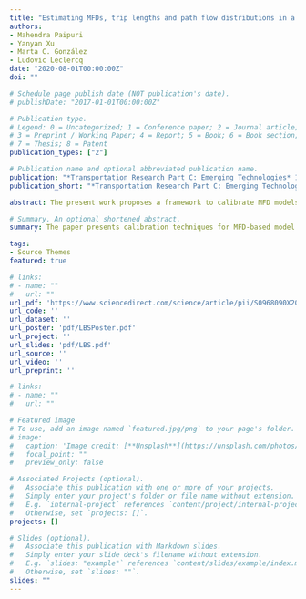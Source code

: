 ```yaml
---
title: "Estimating MFDs, trip lengths and path flow distributions in a multi-region setting using mobile phone data"
authors: 
- Mahendra Paipuri
- Yanyan Xu
- Marta C. González
- Ludovic Leclercq
date: "2020-08-01T00:00:00Z"
doi: ""

# Schedule page publish date (NOT publication's date).
# publishDate: "2017-01-01T00:00:00Z"

# Publication type.
# Legend: 0 = Uncategorized; 1 = Conference paper; 2 = Journal article;
# 3 = Preprint / Working Paper; 4 = Report; 5 = Book; 6 = Book section;
# 7 = Thesis; 8 = Patent
publication_types: ["2"]

# Publication name and optional abbreviated publication name.
publication: "*Transportation Research Part C: Emerging Technologies* 118, 102709, September 2020"
publication_short: "*Transportation Research Part C: Emerging Technologies*"

abstract: The present work proposes a framework to calibrate MFD models using mobile phone data. The three major components to calibrate in the present context include MFD shape, regional trip lengths and path flow distribution. A trip enrichment scheme based on the map matching process is proposed for the trips that have sparser records. Time dependent penetration rates are estimated by fusing the OD matrix and the Loop Detector Data (LDD). Two different types of penetration rates of vehicles are proposed based on the OD flow and the trips starting within an origin, respectively. The estimated MFDs based on two types of penetration rates are stable with very low scatter. In the following step, macro-paths and their corresponding trip lengths are estimated. Dynamic evolution of trip lengths is demonstrated using the present data, which is otherwise very difficult to capture with other types of data sources. Another important component calibrated is the time dependent path flow distribution between the different macro-paths for a given OD pair. The manuscript is concluded by presenting the time evolution of the User Equilibrium (UE) gap for different macroscopic OD pairs.

# Summary. An optional shortened abstract.
summary: The paper presents calibration techniques for MFD-based model using massive Location Based Service (LBS) mobile data.

tags:
- Source Themes
featured: true

# links:
# - name: ""
#   url: ""
url_pdf: 'https://www.sciencedirect.com/science/article/pii/S0968090X20306240'
url_code: ''
url_dataset: ''
url_poster: 'pdf/LBSPoster.pdf'
url_project: ''
url_slides: 'pdf/LBS.pdf'
url_source: ''
url_video: ''
url_preprint: ''

# links:
# - name: ""
#   url: ""

# Featured image
# To use, add an image named `featured.jpg/png` to your page's folder. 
# image:
#   caption: 'Image credit: [**Unsplash**](https://unsplash.com/photos/jdD8gXaTZsc)'
#   focal_point: ""
#   preview_only: false

# Associated Projects (optional).
#   Associate this publication with one or more of your projects.
#   Simply enter your project's folder or file name without extension.
#   E.g. `internal-project` references `content/project/internal-project/index.md`.
#   Otherwise, set `projects: []`.
projects: []

# Slides (optional).
#   Associate this publication with Markdown slides.
#   Simply enter your slide deck's filename without extension.
#   E.g. `slides: "example"` references `content/slides/example/index.md`.
#   Otherwise, set `slides: ""`.
slides: ""
---
```

